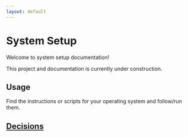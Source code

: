 ```yaml
---
layout: default
---
```


# System Setup

Welcome to system setup documentation!

This project and documentation is currently under construction.

## Usage

Find the instructions or scripts for your operating system and follow/run them.

## [Decisions](decisions/index.md)
